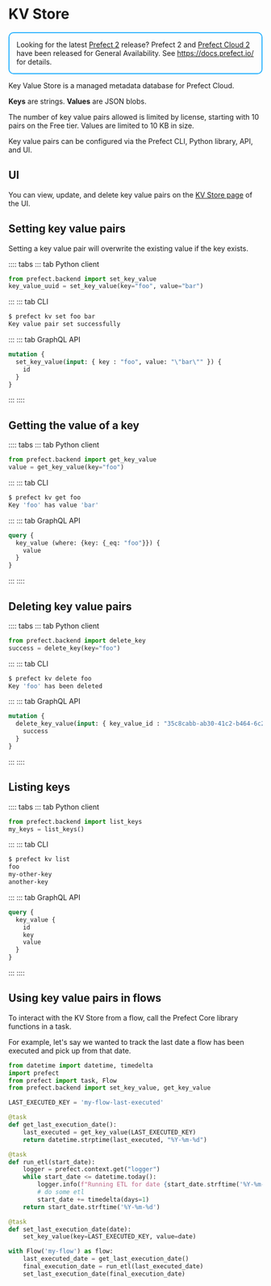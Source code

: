 # KV Store <Badge text="Cloud"/>

<div style="border: 2px solid #27b1ff; border-radius: 10px; padding: 1em;">
Looking for the latest <a href="https://docs.prefect.io/">Prefect 2</a> release? Prefect 2 and <a href="https://app.prefect.cloud">Prefect Cloud 2</a> have been released for General Availability. See <a href="https://docs.prefect.io/">https://docs.prefect.io/</a> for details.
</div>

Key Value Store is a managed metadata database for Prefect Cloud.

**Keys** are strings. **Values** are JSON blobs.

The number of key value pairs allowed is limited by license, starting with 10 pairs on the Free tier. Values are limited to 10 KB in size.

Key value pairs can be configured via the Prefect CLI, Python library, API, and UI.

## UI

You can view, update, and delete key value pairs on the [KV Store page](https://cloud.prefect.io/team/kv) of the UI.  

## Setting key value pairs

Setting a key value pair will overwrite the existing value if the key exists.

:::: tabs
::: tab Python client
```python
from prefect.backend import set_key_value
key_value_uuid = set_key_value(key="foo", value="bar")
```
:::
::: tab CLI
```bash
$ prefect kv set foo bar
Key value pair set successfully
```
:::
::: tab GraphQL API
```graphql
mutation {
  set_key_value(input: { key : "foo", value: "\"bar\"" }) {
    id
  }
}
```
:::
::::

## Getting the value of a key

:::: tabs
::: tab Python client
```python
from prefect.backend import get_key_value
value = get_key_value(key="foo")
```
:::
::: tab CLI
```bash
$ prefect kv get foo
Key 'foo' has value 'bar'
```
:::
::: tab GraphQL API
```graphql
query {
  key_value (where: {key: {_eq: "foo"}}) {
    value
  }
}
```
:::
::::

## Deleting key value pairs

:::: tabs
::: tab Python client
```python
from prefect.backend import delete_key
success = delete_key(key="foo")
```
:::
::: tab CLI
```bash
$ prefect kv delete foo
Key 'foo' has been deleted
```
:::
::: tab GraphQL API
```graphql
mutation {
  delete_key_value(input: { key_value_id : "35c8cabb-ab30-41c2-b464-6c2ed39f0d5b" }) {
    success
  }
}
```
:::
::::

## Listing keys

:::: tabs
::: tab Python client
```python
from prefect.backend import list_keys
my_keys = list_keys()
```
:::
::: tab CLI
```bash
$ prefect kv list
foo
my-other-key
another-key
```
:::
::: tab GraphQL API
```graphql
query {
  key_value {
    id
    key
    value
  }
}
```
:::
::::

## Using key value pairs in flows

To interact with the KV Store from a flow, call the Prefect Core library functions in a task.

For example, let's say we wanted to track the last date a flow has been executed and pick up from that date.

```python
from datetime import datetime, timedelta
import prefect
from prefect import task, Flow
from prefect.backend import set_key_value, get_key_value

LAST_EXECUTED_KEY = 'my-flow-last-executed'

@task
def get_last_execution_date():
    last_executed = get_key_value(LAST_EXECUTED_KEY)
    return datetime.strptime(last_executed, "%Y-%m-%d")

@task
def run_etl(start_date):
    logger = prefect.context.get("logger")
    while start_date <= datetime.today():
        logger.info(f"Running ETL for date {start_date.strftime('%Y-%m-%d')}")
        # do some etl
        start_date += timedelta(days=1)
    return start_date.strftime('%Y-%m-%d')

@task
def set_last_execution_date(date):
    set_key_value(key=LAST_EXECUTED_KEY, value=date)

with Flow('my-flow') as flow:
    last_executed_date = get_last_execution_date()
    final_execution_date = run_etl(last_executed_date)
    set_last_execution_date(final_execution_date)
```